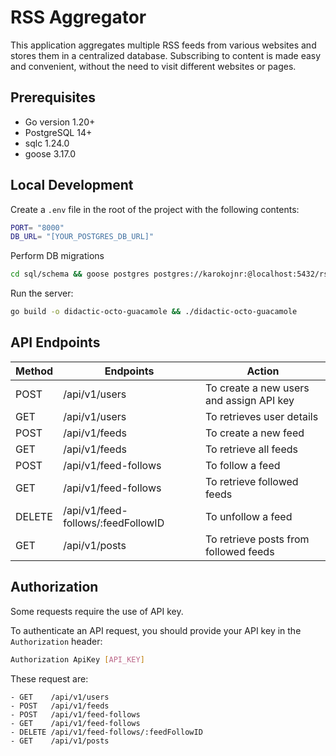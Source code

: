 # RSS Aggregator

This application aggregates multiple RSS feeds from various websites and stores them in a centralized database. Subscribing to content is made easy and convenient, without the need to visit different websites or pages.

## Prerequisites
 - Go version 1.20+
 - PostgreSQL 14+
 - sqlc 1.24.0
 - goose 3.17.0

## Local Development

Create a `.env` file in the root of the project with the following contents:

```bash
PORT= "8000"
DB_URL= "[YOUR_POSTGRES_DB_URL]"
```

Perform DB migrations

```bash
cd sql/schema && goose postgres postgres://karokojnr:@localhost:5432/rssagg up && cd ../../ && sqlc generate
```

Run the server:

```bash
go build -o didactic-octo-guacamole && ./didactic-octo-guacamole
```

## API Endpoints
| Method | Endpoints | Action |
| --- | --- | --- |
| POST | /api/v1/users | To create a new users and assign API key |
| GET | /api/v1/users | To retrieves user details |
| POST | /api/v1/feeds | To create a new feed |
| GET | /api/v1/feeds | To retrieve all feeds |
| POST | /api/v1/feed-follows | To follow a feed |
| GET | /api/v1/feed-follows | To retrieve followed feeds |
| DELETE | /api/v1/feed-follows/:feedFollowID | To unfollow a feed |
| GET | /api/v1/posts | To retrieve posts from followed feeds |


## Authorization


Some requests require the use of API key.

To authenticate an API request, you should provide your API key in the `Authorization` header:

```bash
Authorization ApiKey [API_KEY]
``````

These request are:
    
    - GET    /api/v1/users
    - POST   /api/v1/feeds
    - POST   /api/v1/feed-follows
    - GET    /api/v1/feed-follows
    - DELETE /api/v1/feed-follows/:feedFollowID
    - GET    /api/v1/posts
